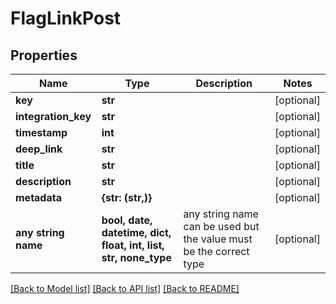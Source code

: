 # FlagLinkPost


## Properties
Name | Type | Description | Notes
------------ | ------------- | ------------- | -------------
**key** | **str** |  | [optional] 
**integration_key** | **str** |  | [optional] 
**timestamp** | **int** |  | [optional] 
**deep_link** | **str** |  | [optional] 
**title** | **str** |  | [optional] 
**description** | **str** |  | [optional] 
**metadata** | **{str: (str,)}** |  | [optional] 
**any string name** | **bool, date, datetime, dict, float, int, list, str, none_type** | any string name can be used but the value must be the correct type | [optional]

[[Back to Model list]](../README.md#documentation-for-models) [[Back to API list]](../README.md#documentation-for-api-endpoints) [[Back to README]](../README.md)


